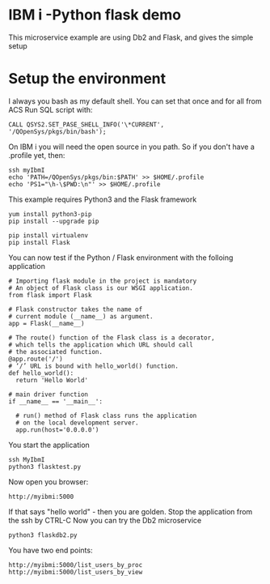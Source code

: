 # IBM i -Python flask demo
This microservice example are using Db2  and Flask, and gives the simple setup  

# Setup the environment

I always you bash as my default shell. You can set that once and for all from ACS Run SQL script with: 
```
CALL QSYS2.SET_PASE_SHELL_INFO('\*CURRENT', '/QOpenSys/pkgs/bin/bash');   
```


On IBM i you will need the open source in you path. So if you don't have a .profile yet, then:
```
ssh myIbmI
echo 'PATH=/QOpenSys/pkgs/bin:$PATH' >> $HOME/.profile
echo 'PS1="\h-\$PWD:\n"' >> $HOME/.profile
```

This example requires Python3 and the Flask framework
```
yum install python3-pip
pip install --upgrade pip

pip install virtualenv
pip install Flask
```
You can now test if the Python / Flask environment with the folloing application  

```
# Importing flask module in the project is mandatory 
# An object of Flask class is our WSGI application. 
from flask import Flask 

# Flask constructor takes the name of 
# current module (__name__) as argument. 
app = Flask(__name__) 

# The route() function of the Flask class is a decorator, 
# which tells the application which URL should call 
# the associated function. 
@app.route('/') 
# ‘/’ URL is bound with hello_world() function. 
def hello_world(): 
  return 'Hello World'

# main driver function 
if __name__ == '__main__': 

  # run() method of Flask class runs the application 
  # on the local development server. 
  app.run(host='0.0.0.0')

```
You start the application 

```
ssh MyIbmI
python3 flasktest.py
```
Now open you browser:
```
http://myibmi:5000
```
If that says "hello world" - then you are golden. 
Stop the application from the ssh by CTRL-C
Now you can try the Db2 microservice 
```
python3 flaskdb2.py
```
You have two end points:
```
http://myibmi:5000/list_users_by_proc
http://myibmi:5000/list_users_by_view
```




